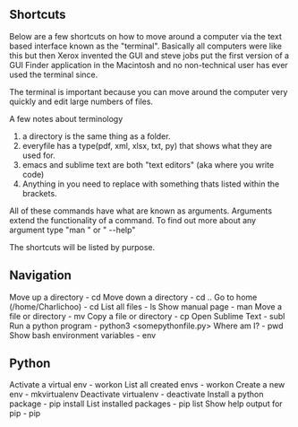 

Shortcuts
---------

Below are a few shortcuts on how to move around a computer via the text based interface known as the "terminal".
Basically all computers were like this but then Xerox invented the GUI and steve jobs put the first version of
a GUI Finder application in the Macintosh and no non-technical user has ever used the terminal since. 

The terminal is important because you can move around the computer very quickly and edit large numbers of files.

A few notes about terminology
  1) a directory is the same thing as a folder.
  2) everyfile has a type(pdf, xml, xlsx, txt, py) that shows what they are used for.
  3) emacs and sublime text are both "text editors" (aka where you write code)
  4) Anything in <brackets> you need to replace with something thats listed within the brackets.

All of these commands have what are known as arguments. Arguments extend the functionality of a command.
To find out more about any argument type "man <the command>" or "<the command> --help"

The shortcuts will be listed by purpose.


Navigation
----------

Move up a directory               -     cd <directory name>
Move down a directory             -     cd ..
Go to home (/home/Charlichoo)     -     cd
List all files                    -     ls
Show manual page                  -     man <command>
Move a file or directory          -     mv <file or directory> <new location>
Copy a file or directory          -     cp <file or directory> <copy name>
Open Sublime Text                 -     subl <filename>
Run a python program              -     python3 <somepythonfile.py>
Where am I?                       -     pwd
Show bash environment variables   -     env


Python
------

Activate a virtual env            -    workon <env>
List all created envs             -    workon
Create a new env                  -    mkvirtualenv <name of virtualenv>
Deactivate virtualenv             -    deactivate
Install a python package          -    pip install <name of package>
List installed packages           -    pip list
Show help output for pip          -    pip


